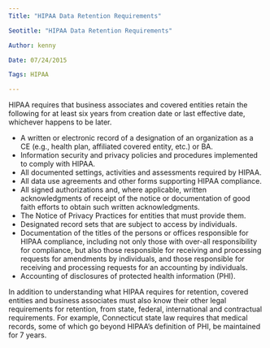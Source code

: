 ```yaml
---
Title: "HIPAA Data Retention Requirements"

Seotitle: "HIPAA Data Retention Requirements"

Author: kenny

Date: 07/24/2015

Tags: HIPAA

---
```

HIPAA requires that business associates and covered entities retain the following for at least six years from creation date or last effective date, whichever happens to be later.

- A written or electronic record of a designation of an organization as a CE (e.g., health plan, affiliated covered entity, etc.) or BA.
- Information security and privacy policies and procedures implemented to comply with HIPAA.
- All documented settings, activities and assessments required by HIPAA.
- All data use agreements and other forms supporting HIPAA compliance.
- All signed authorizations and, where applicable, written acknowledgments of receipt of the notice or documentation of good faith efforts to obtain such written acknowledgments.
- The Notice of Privacy Practices for entities that must provide them.
- Designated record sets that are subject to access by individuals.
- Documentation of the titles of the persons or offices responsible for HIPAA compliance, including not only those with over-all responsibility for compliance, but also those responsible for receiving and processing requests for amendments by individuals, and those responsible for receiving and processing requests for an accounting by individuals.
- Accounting of disclosures of protected health information (PHI).

In addition to understanding what HIPAA requires for retention, covered entities and business associates must also know their other legal requirements for retention, from state, federal, international and contractual requirements. For example, Connecticut state law requires that medical records, some of which go beyond HIPAA’s definition of PHI, be maintained for 7 years.

